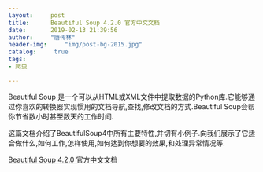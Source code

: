 ```yaml
---
layout:		post
title: 		Beautiful Soup 4.2.0 官方中文文档
date: 		2019-02-13 21:39:56
author:		"唐传林"
header-img: 	"img/post-bg-2015.jpg"
catalog:	 true
tags:
- 爬虫

---
```

Beautiful Soup
是一个可以从HTML或XML文件中提取数据的Python库.它能够通过你喜欢的转换器实现惯用的文档导航,查找,修改文档的方式.Beautiful
Soup会帮你节省数小时甚至数天的工作时间.

这篇文档介绍了BeautifulSoup4中所有主要特性,并切有小例子.向我们展示了它适合做什么,如何工作,怎样使用,如何达到你想要的效果,和处理异常情况等.

[ Beautiful Soup 4.2.0 官方中文文档
](https://www.crummy.com/software/BeautifulSoup/bs4/doc.zh/)

